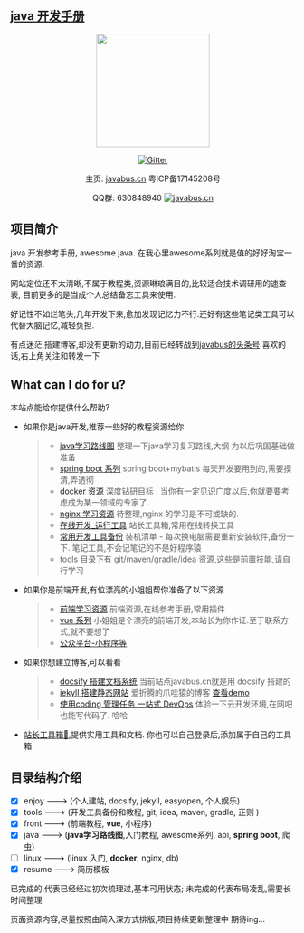## [java 开发手册](https://javastar920905.github.io/mdbook)

<div style="text-align:center">
<p><img src="/_media/logo.png" width="200px;"/></p>

[![Gitter](https://badges.gitter.im/javabus-cn/community.svg)](https://gitter.im/javabus-cn/community?utm_source=badge&utm_medium=badge&utm_campaign=pr-badge)

主页: [javabus.cn](https://javabus.cn)  粤ICP备17145208号
    
<p>QQ群: 630848940 <a target="_blank" href="//shang.qq.com/wpa/qunwpa?idkey=6516174192ac3555efe1773ce3a584250a0412b82722dec2f8507a9931c5c909"><img border="0" src="//pub.idqqimg.com/wpa/images/group.png" alt="javabus.cn" title="javabus.cn"></a></p>
    
</div>


## 项目简介

java 开发参考手册, awesome java. 在我心里awesome系列就是值的好好淘宝一番的资源.

网站定位还不太清晰,不属于教程类,资源琳琅满目的,比较适合技术调研用的速查表, 目前更多的是当成个人总结备忘工具来使用.

好记性不如烂笔头,几年开发下来,愈加发现记忆力不行.还好有这些笔记类工具可以代替大脑记忆,减轻负担.

有点迷茫,搭建博客,却没有更新的动力,目前已经转战到[javabus的头条号](https://www.toutiao.com/i6704531775550390797/) 喜欢的话,右上角关注和转发一下

## What can I do for u?
本站点能给你提供什么帮助?  <a href="https://share.weiyun.com/5okzvLf" style="display:none">20+张高清技能图谱 区块链、AI、微服务、前端、H5、运维</a>
- 如果你是java开发,推荐一些好的教程资源给你
   > * [ java学习路线图](books/3.java/1.route.md) 整理一下java学习复习路线,大纲 为以后巩固基础做准备
   > * [ spring boot 系列](books/3.java/2.spring.md) spring boot+mybatis 每天开发要用到的,需要摸清,弄透彻
   > * [ docker 资源](books/4.linux/docker.md) 深度钻研目标 . 当你有一定见识广度以后,你就要要考虑成为某一领域的专家了.
   > * [ nginx 学习资源](books/4.linux/nginx.md) 待整理,nginx 的学习是不可或缺的.
   > * [在线开发_运行工具](books/2.tools/dev_online.md) 站长工具箱,常用在线转换工具
   > * [ 常用开发工具备份](books/2.tools/1.tools.md) 装机清单 - 每次换电脑需要重新安装软件,备份一下. 笔记工具,不会记笔记的不是好程序猿
   > * tools 目录下有 git/maven/gradle/idea 资源,这些是前置技能,请自行学习
- 如果你是前端开发,有位漂亮的小姐姐帮你准备了以下资源
   > * [前端学习资源](books/5.front/front_learn.md) 前端资源,在线参考手册,常用插件
   > * [vue 系列](books/5.front/vue_learn.md) 小姐姐是个漂亮的前端开发,本站长为你作证.至于联系方式,就不要想了
   > * [公众平台-小程序等](books/5.front/weixin.md)    
- 如果你想建立博客,可以看看
   > * [ docsify 搭建文档系统](books/1.enjoy/1.2docsify.md) 当前站点javabus.cn就是用 docsify 搭建的
   > * [ jekyll 搭建静态网站](books/1.enjoy/1.3jekyll.md) 爱折腾的爪哇猿的博客 [查看demo](http://javastar920905.coding.me/) 
   > * [ 使用coding 管理任务 一站式 DevOps](books/1.enjoy/2.coding.md) 体验一下云开发环境,在网吧也能写代码了. 哈哈
- <a href="books.html" target="_blank">站长工具箱💜</a>,提供实用工具和文档. 你也可以自己登录后,添加属于自己的工具箱


## 目录结构介绍
- [x] enjoy     --->  (个人建站, docsify, jekyll, easyopen, 个人娱乐)
- [x] tools     --->  (开发工具备份和教程, git, idea, maven, gradle, 正则 )
- [x] front     --->  (前端教程, **vue**, 小程序)
- [x] java      --->  (**java学习路线图**,入门教程, awesome系列, api, **spring boot**, 爬虫)
- [ ] linux     --->  (linux 入门, **docker**, nginx, db)
- [x] resume    --->  简历模板 

已完成的,代表已经经过初次梳理过,基本可用状态; 未完成的代表布局凌乱,需要长时间整理

页面资源内容,尽量按照由简入深方式排版,项目持续更新整理中 期待ing...

